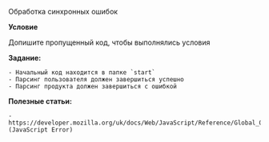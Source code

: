 Обработка синхронных ошибок

**Условие**

Допишите пропущенный код, чтобы выполнялись условия

**Задание:**

    - Начальный код находится в папке `start`
    - Парсинг пользователя должен завершиться успешно
    - Парсинг продукта должен завершиться с ошибкой

**Полезные статьи:**

    - https://developer.mozilla.org/uk/docs/Web/JavaScript/Reference/Global_Objects/Error" (JavaScript Error)
